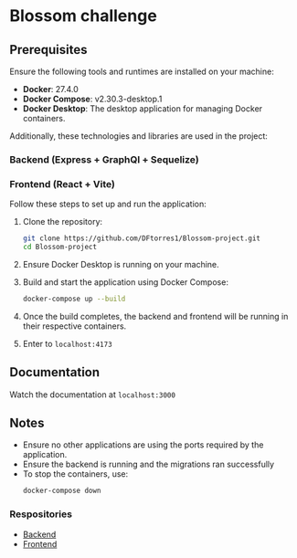 # Blossom challenge

## Prerequisites

Ensure the following tools and runtimes are installed on your machine:

- **Docker**: 27.4.0
- **Docker Compose**: v2.30.3-desktop.1
- **Docker Desktop**: The desktop application for managing Docker containers.

Additionally, these technologies and libraries are used in the project:
### Backend (Express + GraphQl + Sequelize)
### Frontend (React + Vite)

Follow these steps to set up and run the application:

1. Clone the repository:
   ```bash
   git clone https://github.com/DFtorres1/Blossom-project.git
   cd Blossom-project
   ```

2. Ensure Docker Desktop is running on your machine.

3. Build and start the application using Docker Compose:
   ```bash
   docker-compose up --build
   ```

4. Once the build completes, the backend and frontend will be running in their respective containers.

5. Enter to `localhost:4173`

## Documentation

Watch the documentation at `localhost:3000`

## Notes

- Ensure no other applications are using the ports required by the application.
- Ensure the backend is running and the migrations ran successfully
- To stop the containers, use:
  ```bash
  docker-compose down
  ```

### Respositories
- [Backend](https://github.com/DFtorres1/blossom-back)
- [Frontend](https://github.com/DFtorres1/blossom-front)
